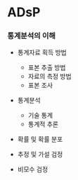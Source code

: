 # ADsP

### 통계분석의 이해
- 통계자료 획득 방법
  - 표본 추출 방법
  - 자료의 측정 방법
  - 표본 조사
  
- 통계분석
  - 기술 통계
  - 통계적 추론

- 확률 및 확률 분포
- 추정 및 가설 검정
- 비모수 검정


## 


